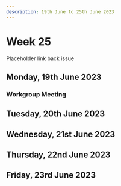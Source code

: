 ```yaml
---
description: 19th June to 25th June 2023
---
```


# Week 25

Placeholder link back issue

## Monday, 19th June 2023

### Workgroup Meeting



## Tuesday, 20th June 2023



## Wednesday, 21st June 2023



## Thursday, 22nd June 2023



## Friday, 23rd June 2023



